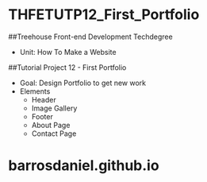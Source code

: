 # THFETUTP12_First_Portfolio

##Treehouse Front-end Development Techdegree

- Unit: How To Make a Website

##Tutorial Project 12 - First Portfolio

- Goal: Design Portfolio to get new work
- Elements
  - Header
  - Image Gallery
  - Footer
  - About Page
  - Contact Page
# barrosdaniel.github.io

